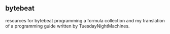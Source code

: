 ## bytebeat
resources for bytebeat programming
a formula collection and my translation of a programming guide
written by TuesdayNightMachines.

